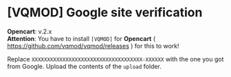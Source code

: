# [VQMOD] Google site verification

**Opencart**: v.2.x  
**Attention**: You have to install `[VQMOD]` for **Opencart** ( https://github.com/vqmod/vqmod/releases ) for this to work!

Replace `XXXXXXXXXXXXXXXXXXXXXXXXXXXXXXXXXXXX-XXXXXX` with the one you got from Google. Upload the contents of the `upload` folder.
